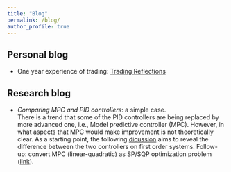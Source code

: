 ```yaml
---
title: "Blog"
permalink: /blog/
author_profile: true
---
```


Personal blog
---------------
* One year experience of trading: [Trading Reflections](https://milanlx.github.io/files/trading_reflection.pdf)



Research blog
---------------
* *Comparing MPC and PID controllers*: a simple case. \
There is a trend that some of the PID controllers are being replaced by more advanced one, i.e., Model predictive controller (MPC). However, in what aspects that MPC would make improvement is not theoretically clear. As a starting point, the following [dicussion](https://milanlx.github.io/files/LQR_PID.pdf) aims to reveal the difference between the two controllers on first order systems.  Follow-up: convert MPC (linear-quadratic) as SP/SQP optimization problem ([link](https://milanlx.github.io/files/mpc_to_qp_sqp.pdf)). 

